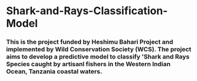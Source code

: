 # Shark-and-Rays-Classification-Model
### This is the project funded by Heshimu Bahari Project and implemented by Wild Conservation Society (WCS). The project aims to develop a predictive model to classify 'Shark and Rays Species caught by artisanl fishers in the Western Indian Ocean, Tanzania coastal waters.
